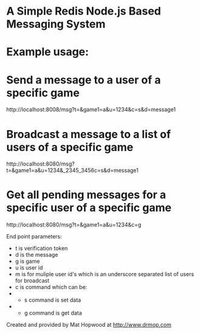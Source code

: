 # A Simple Redis Node.js Based Messaging System

# Example usage:

# Send a message to a user of a specific game

http://localhost:8008/msg?t=<add your token>&game1=a&u=1234&c=s&d=message1

# Broadcast a message to a list of users of a specific game

http://localhost:8080/msg?t=<add your token>&game1=a&u=1234&_2345_3456c=s&d=message1

# Get all pending messages for a specific user of a specific game

http://localhost:8080/msg?t=<add your token>&game1=a&u=1234&c=g

End point parameters:

- t is verification token
- d is the message
- g is game
- u is user id
- m is for muliple user id's which is an underscore separated list of users for broadcast
- c is command which can be:
- 	- s command is set data
- 	- g command is get data


Created and provided by Mat Hopwood at http://www.drmop.com
